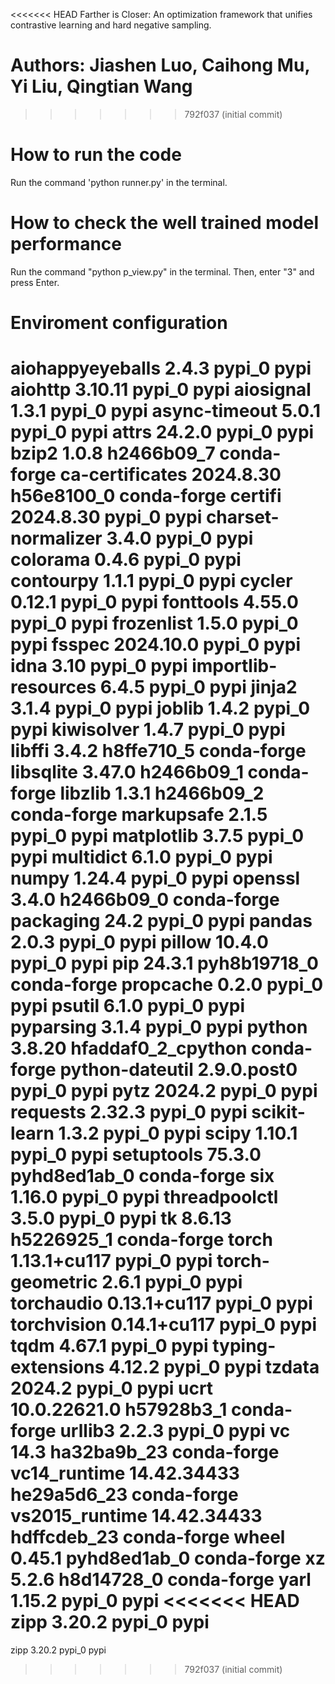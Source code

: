 <<<<<<< HEAD
Farther is Closer: An optimization framework that unifies contrastive learning and hard negative sampling.

Authors: Jiashen Luo, Caihong Mu, Yi Liu, Qingtian Wang
=======
>>>>>>> 792f037 (initial commit)
# How to run the code
Run the command 'python runner.py' in the terminal.
# How to check the well trained model performance
Run the command "python p_view.py" in the terminal.
Then, enter "3" and press Enter.
# Enviroment configuration
aiohappyeyeballs          2.4.3                    pypi_0    pypi
aiohttp                   3.10.11                  pypi_0    pypi
aiosignal                 1.3.1                    pypi_0    pypi
async-timeout             5.0.1                    pypi_0    pypi
attrs                     24.2.0                   pypi_0    pypi
bzip2                     1.0.8                h2466b09_7    conda-forge
ca-certificates           2024.8.30            h56e8100_0    conda-forge
certifi                   2024.8.30                pypi_0    pypi
charset-normalizer        3.4.0                    pypi_0    pypi
colorama                  0.4.6                    pypi_0    pypi
contourpy                 1.1.1                    pypi_0    pypi
cycler                    0.12.1                   pypi_0    pypi
fonttools                 4.55.0                   pypi_0    pypi
frozenlist                1.5.0                    pypi_0    pypi
fsspec                    2024.10.0                pypi_0    pypi
idna                      3.10                     pypi_0    pypi
importlib-resources       6.4.5                    pypi_0    pypi
jinja2                    3.1.4                    pypi_0    pypi
joblib                    1.4.2                    pypi_0    pypi
kiwisolver                1.4.7                    pypi_0    pypi
libffi                    3.4.2                h8ffe710_5    conda-forge
libsqlite                 3.47.0               h2466b09_1    conda-forge
libzlib                   1.3.1                h2466b09_2    conda-forge
markupsafe                2.1.5                    pypi_0    pypi
matplotlib                3.7.5                    pypi_0    pypi
multidict                 6.1.0                    pypi_0    pypi
numpy                     1.24.4                   pypi_0    pypi
openssl                   3.4.0                h2466b09_0    conda-forge
packaging                 24.2                     pypi_0    pypi
pandas                    2.0.3                    pypi_0    pypi
pillow                    10.4.0                   pypi_0    pypi
pip                       24.3.1             pyh8b19718_0    conda-forge
propcache                 0.2.0                    pypi_0    pypi
psutil                    6.1.0                    pypi_0    pypi
pyparsing                 3.1.4                    pypi_0    pypi
python                    3.8.20          hfaddaf0_2_cpython    conda-forge
python-dateutil           2.9.0.post0              pypi_0    pypi
pytz                      2024.2                   pypi_0    pypi
requests                  2.32.3                   pypi_0    pypi
scikit-learn              1.3.2                    pypi_0    pypi
scipy                     1.10.1                   pypi_0    pypi
setuptools                75.3.0             pyhd8ed1ab_0    conda-forge
six                       1.16.0                   pypi_0    pypi
threadpoolctl             3.5.0                    pypi_0    pypi
tk                        8.6.13               h5226925_1    conda-forge
torch                     1.13.1+cu117             pypi_0    pypi
torch-geometric           2.6.1                    pypi_0    pypi
torchaudio                0.13.1+cu117             pypi_0    pypi
torchvision               0.14.1+cu117             pypi_0    pypi
tqdm                      4.67.1                   pypi_0    pypi
typing-extensions         4.12.2                   pypi_0    pypi
tzdata                    2024.2                   pypi_0    pypi
ucrt                      10.0.22621.0         h57928b3_1    conda-forge
urllib3                   2.2.3                    pypi_0    pypi
vc                        14.3                ha32ba9b_23    conda-forge
vc14_runtime              14.42.34433         he29a5d6_23    conda-forge
vs2015_runtime            14.42.34433         hdffcdeb_23    conda-forge
wheel                     0.45.1             pyhd8ed1ab_0    conda-forge
xz                        5.2.6                h8d14728_0    conda-forge
yarl                      1.15.2                   pypi_0    pypi
<<<<<<< HEAD
zipp                      3.20.2                   pypi_0    pypi
=======
zipp                      3.20.2                   pypi_0    pypi
>>>>>>> 792f037 (initial commit)
